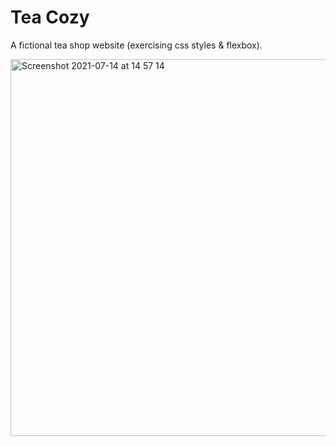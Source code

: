 # Tea Cozy

A fictional tea shop website (exercising css styles & flexbox).

<img width="603" alt="Screenshot 2021-07-14 at 14 57 14" src="https://user-images.githubusercontent.com/33905131/125634814-3bbe506b-12b5-4e98-ba4b-3d45383aa611.png">
